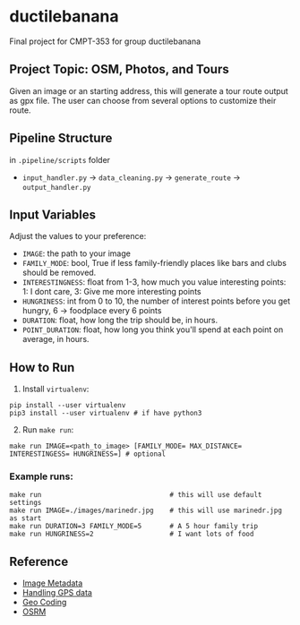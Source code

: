 # ductilebanana
Final project for CMPT-353 for group ductilebanana

## Project Topic: OSM, Photos, and Tours

Given an image or an starting address, this will generate a tour route output as gpx file.
The user can choose from several options to customize their route.

## Pipeline Structure
in `.pipeline/scripts` folder
- `input_handler.py` -> `data_cleaning.py` -> `generate_route` -> `output_handler.py`

## Input Variables
Adjust the values to your preference:
- `IMAGE`: the path to your image
- `FAMILY_MODE`: bool, True if less family-friendly places like bars and clubs should be removed.
- `INTERESTINGNESS`: float from 1-3, how much you value interesting points: 1: I dont care, 3: Give me more interesting points
- `HUNGRINESS`: int from 0 to 10, the number of interest points before you get hungry, 6 -> foodplace every 6 points
- `DURATION`: float, how long the trip should be, in hours.
- `POINT_DURATION`: float, how long you think you'll spend at each point on average, in hours.

## How to Run
1. Install `virtualenv`:
```
pip install --user virtualenv
pip3 install --user virtualenv # if have python3
```
2. Run `make run`:
```
make run IMAGE=<path_to_image> [FAMILY_MODE= MAX_DISTANCE= INTERESTINGESS= HUNGRINESS=] # optional
```
### Example runs:
```
make run                                # this will use default settings
make run IMAGE=./images/marinedr.jpg    # this will use marinedr.jpg as start
make run DURATION=3 FAMILY_MODE=5       # A 5 hour family trip
make run HUNGRINESS=2                   # I want lots of food
```

## Reference
- [Image Metadata](https://www.geeksforgeeks.org/how-to-extract-image-metadata-in-python/)
- [Handling GPS data](https://stackoverflow.com/questions/19804768/interpreting-gps-info-of-exif-data-from-photo-in-python)
- [Geo Coding](https://nominatim.org/release-docs/develop/api/Search/)
- [OSRM](https://project-osrm.org/docs/v5.5.1/api/#general-options)
